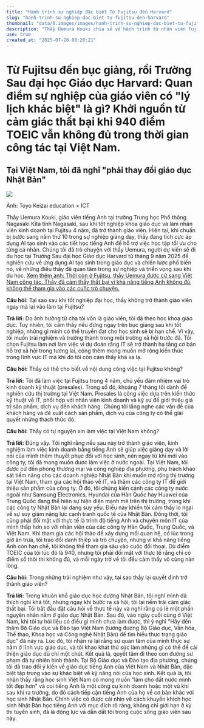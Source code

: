 ```yaml
---
title: "Hành trình sự nghiệp đặc biệt Từ Fujitsu đến Harvard"
slug: "hanh-trinh-su-nghiep-dac-biet-tu-fujitsu-den-harvard"
thumbnail: "data/6.images/images/hanh-trinh-su-nghiep-dac-biet-tu-fujitsu-den-harvard.webp"
description: "Thầy Uemura Kouki chia sẻ về hành trình từ nhân viên Fujitsu đến giáo viên, và quyết định du học Harvard, bắt nguồn từ trải nghiệm ở Việt Nam khi tiếng Anh 940 TOEIC vẫn chưa đủ."
use: true
created_at: "2025-07-20 08:20:21"
---
```


# Từ Fujitsu đến bục giảng, rồi Trường Sau đại học Giáo dục Harvard: Quan điểm sự nghiệp của giáo viên có "lý lịch khác biệt" là gì? Khởi nguồn từ cảm giác thất bại khi 940 điểm TOEIC vẫn không đủ trong thời gian công tác tại Việt Nam.

## Tại Việt Nam, tôi đã nghĩ "phải thay đổi giáo dục Nhật Bản"

![](/images/20250720-00888450-toyoedu-000-1-view.webp)

Ảnh: Toyo Keizai education × ICT

Thầy Uemura Kouki, giáo viên tiếng Anh tại trường Trung học Phổ thông Nagasaki Kita tỉnh Nagasaki, sau khi tốt nghiệp khoa giáo dục và làm nhân viên kinh doanh tại Fujitsu 4 năm, đã trở thành giáo viên. Hiện tại, khi chuẩn bị bước sang năm thứ 10 trong sự nghiệp giảng dạy, thầy đang tích cực áp dụng AI tạo sinh vào các tiết học tiếng Anh để hỗ trợ việc học tập tối ưu cho từng cá nhân. Chúng tôi đã trò chuyện với thầy Uemura, người dự kiến sẽ đi du học tại Trường Sau đại học Giáo dục Harvard từ tháng 9 năm 2025 để nghiên cứu về ứng dụng AI tạo sinh trong giáo dục và chiến lược phổ biến nó, về những điều thầy đã quan tâm trong sự nghiệp và triển vọng sau khi du học.
[Xem thêm ảnh: Thời còn ở Fujitsu, thầy Uemura được cử sang Việt Nam công tác. Thầy đã cảm thấy thất bại vì khả năng tiếng Anh không đủ, không thể tham gia vào các cuộc trò chuyện.](https://toyokeizai.net/articles/photo/888450?utm_source=yahoo&utm_medium=http&utm_campaign=link_back&utm_content=inarticle&pn=3)

**Câu hỏi:** Tại sao sau khi tốt nghiệp đại học, thầy không trở thành giáo viên ngay mà lại vào làm tại Fujitsu?

**Trả lời:** Do ảnh hưởng từ cha tôi vốn là giáo viên, tôi đã theo học khoa giáo dục. Tuy nhiên, tôi cảm thấy nếu đứng ngay trên bục giảng sau khi tốt nghiệp, những gì mình có thể truyền đạt cho học sinh sẽ bị hạn chế. Vì vậy, tôi muốn trải nghiệm và trưởng thành trong môi trường xã hội trước đã. Tôi chọn Fujitsu làm nơi làm việc vì dự đoán rằng IT sẽ trở thành hạ tầng cơ bản hỗ trợ xã hội trong tương lai, cộng thêm mong muốn mở rộng kiến thức trong lĩnh vực IT mà khi đó tôi còn cảm thấy khá xa lạ.

**Câu hỏi:** Thầy có thể cho biết về nội dung công việc tại Fujitsu không?

**Trả lời:** Tôi đã làm việc tại Fujitsu trong 4 năm, chủ yếu đảm nhiệm vai trò kinh doanh kỹ thuật (presales). Trong số đó, khoảng 7 tháng tôi dành để nghiên cứu thị trường tại Việt Nam. Presales là công việc dựa trên kiến thức kỹ thuật về IT, phối hợp với nhân viên kinh doanh và kỹ sư để giới thiệu giá trị sản phẩm, dịch vụ đến khách hàng. Chúng tôi lắng nghe các vấn đề của khách hàng và đề xuất cách sản phẩm, dịch vụ của công ty có thể giải quyết những thách thức đó.

**Câu hỏi:** Thầy có tự nguyện xin làm việc tại Việt Nam không?

**Trả lời:** Đúng vậy. Tôi nghĩ rằng nếu sau này trở thành giáo viên, kinh nghiệm làm việc kinh doanh bằng tiếng Anh sẽ giúp việc giảng dạy và lời nói của mình thêm thuyết phục đối với học sinh, nên ngay từ khi mới vào công ty, tôi đã mong muốn được làm việc ở nước ngoài. Tại Việt Nam, tôi được cử đến phòng thương mại và công nghiệp địa phương, phụ trách khảo sát tiềm năng cho các doanh nghiệp Nhật Bản khi muốn mở rộng thị trường tại Việt Nam, tham gia các hội thảo về IT, và thăm các công ty IT để giới thiệu sản phẩm của công ty. Ở đó, tôi chứng kiến cảnh các công ty nước ngoài như Samsung Electronics, Hyundai của Hàn Quốc hay Huawei của Trung Quốc đang thể hiện sự hiện diện mạnh mẽ trên thị trường, trong khi các công ty Nhật Bản lại đang suy yếu. Điều này khiến tôi cảm thấy lo ngại về sự suy giảm năng lực cạnh tranh quốc tế của Nhật Bản. Đồng thời, tôi cũng phải đối mặt với thực tế là trình độ tiếng Anh và chuyên môn IT của mình thấp hơn so với nhân viên của các công ty Hàn Quốc, Trung Quốc, và Việt Nam. Khi tham gia các hội thảo để xây dựng mối quan hệ, có lúc trong giờ ăn trưa, tôi trao đổi danh thiếp và trò chuyện, nhưng vì khả năng tiếng Anh còn hạn chế, tôi không thể tham gia sâu vào cuộc đối thoại. Dù điểm TOEIC của tôi lúc đó là 940, nhưng tôi phải đối mặt với thực tế rằng chỉ có điểm số thôi thì không đủ, và mỗi ngày trở về tôi đều cảm thấy vô cùng nản lòng.

**Câu hỏi:** Trong những trải nghiệm như vậy, tại sao thầy lại quyết định trở thành giáo viên?

**Trả lời:** Trong khuôn khổ giáo dục học đường Nhật Bản, tôi nghĩ mình đã thích nghi khá tốt, nhưng ngay khi bước ra xã hội, tôi lại nếm trải cảm giác thất bại. Tôi bắt đầu đặt câu hỏi về thực tế này và nghĩ rằng có lẽ một phần nguyên nhân nằm ở giáo dục Nhật Bản. Sau đó, vào ngày cuối cùng ở Việt Nam, khi tôi tự hỏi liệu có điều gì mình chưa làm được, thì ý nghĩ "Hãy đến thăm Bộ Giáo dục và Đào tạo Việt Nam (tương đương Bộ Giáo dục, Văn hóa, Thể thao, Khoa học và Công nghệ Nhật Bản) để tìm hiểu thực trạng giáo dục" đã nảy ra. Lúc đó, tôi nhận ra lại rằng sự quan tâm của mình thực sự nằm ở lĩnh vực giáo dục, và tôi khao khát thử sức làm những gì có thể để cải thiện giáo dục dù chỉ một chút. Kết quả là, quyết tâm đi theo con đường sư phạm đã tự nhiên hình thành. Tại Bộ Giáo dục và Đào tạo địa phương, chúng tôi đã trao đổi ý kiến về giáo dục tiếng Anh của Việt Nam và Nhật Bản, đặc biệt tập trung vào sự khác biệt về kỹ năng nói của học sinh. Kết quả là, tôi nhận thấy rằng học sinh Việt Nam có mong muốn "làm cho đất nước mình tốt đẹp hơn" và coi tiếng Anh là một công cụ kinh doanh hoặc một vũ khí sau khi ra trường, do đó cách tiếp cận tiếng Anh của họ về cơ bản khác với học sinh Nhật Bản. Chính việc có được cái nhìn về cách khuyến khích học sinh Nhật Bản học tiếng Anh với mục đích rõ ràng, không chỉ giới hạn ở kỳ thi tuyển sinh, đã là động lực và dẫn dắt tôi trong cuộc sống giáo viên sau này.